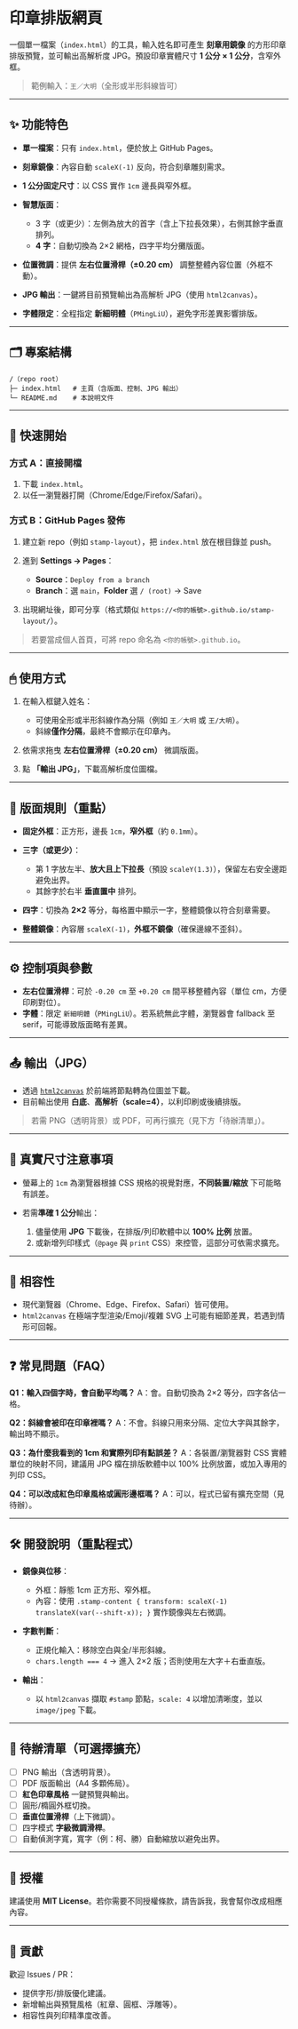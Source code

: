 # 印章排版網頁

一個單一檔案（`index.html`）的工具，輸入姓名即可產生 **刻章用鏡像** 的方形印章排版預覽，並可輸出高解析度 JPG。預設印章實體尺寸 **1 公分 × 1 公分**，含窄外框。

> 範例輸入：`王／大明`（全形或半形斜線皆可）

---

## ✨ 功能特色

* **單一檔案**：只有 `index.html`，便於放上 GitHub Pages。
* **刻章鏡像**：內容自動 `scaleX(-1)` 反向，符合刻章雕刻需求。
* **1 公分固定尺寸**：以 CSS 實作 `1cm` 邊長與窄外框。
* **智慧版面**：

  * 3 字（或更少）：左側為放大的首字（含上下拉長效果），右側其餘字垂直排列。
  * **4 字**：自動切換為 2×2 網格，四字平均分攤版面。
* **位置微調**：提供 **左右位置滑桿（±0.20 cm）** 調整整體內容位置（外框不動）。
* **JPG 輸出**：一鍵將目前預覽輸出為高解析 JPG（使用 `html2canvas`）。
* **字體限定**：全程指定 **新細明體**（`PMingLiU`），避免字形差異影響排版。

---

## 🗂 專案結構

```
/（repo root）
├─ index.html   # 主頁（含版面、控制、JPG 輸出）
└─ README.md    # 本說明文件
```

---

## 🚀 快速開始

### 方式 A：直接開檔

1. 下載 `index.html`。
2. 以任一瀏覽器打開（Chrome/Edge/Firefox/Safari）。

### 方式 B：GitHub Pages 發佈

1. 建立新 repo（例如 `stamp-layout`），把 `index.html` 放在根目錄並 push。
2. 進到 **Settings → Pages**：

   * **Source**：`Deploy from a branch`
   * **Branch**：選 `main`，**Folder** 選 `/ (root)` → Save
3. 出現網址後，即可分享（格式類似 `https://<你的帳號>.github.io/stamp-layout/`）。

> 若要當成個人首頁，可將 repo 命名為 `<你的帳號>.github.io`。

---

## 🖱 使用方式

1. 在輸入框鍵入姓名：

   * 可使用全形或半形斜線作為分隔（例如 `王／大明` 或 `王/大明`）。
   * 斜線**僅作分隔**，最終不會顯示在印章內。
2. 依需求拖曳 **左右位置滑桿（±0.20 cm）** 微調版面。
3. 點 **「輸出 JPG」**，下載高解析度位圖檔。

---

## 🧩 版面規則（重點）

* **固定外框**：正方形，邊長 `1cm`，**窄外框**（約 `0.1mm`）。
* **三字（或更少）**：

  * 第 1 字放左半、**放大且上下拉長**（預設 `scaleY(1.3)`），保留左右安全邊距避免出界。
  * 其餘字於右半 **垂直置中** 排列。
* **四字**：切換為 **2×2** 等分，每格置中顯示一字，整體鏡像以符合刻章需要。
* **整體鏡像**：內容層 `scaleX(-1)`，**外框不鏡像**（確保邊線不歪斜）。

---

## ⚙️ 控制項與參數

* **左右位置滑桿**：可於 `-0.20 cm` 至 `+0.20 cm` 間平移整體內容（單位 cm，方便印刷對位）。
* **字體**：限定 `新細明體`（`PMingLiU`）。若系統無此字體，瀏覽器會 fallback 至 serif，可能導致版面略有差異。

---

## 📤 輸出（JPG）

* 透過 [`html2canvas`](https://html2canvas.hertzen.com/) 於前端將節點轉為位圖並下載。
* 目前輸出使用 **白底**、**高解析（scale=4）**，以利印刷或後續排版。

> 若需 PNG（透明背景）或 PDF，可再行擴充（見下方「待辦清單」）。

---

## 📏 真實尺寸注意事項

* 螢幕上的 `1cm` 為瀏覽器根據 CSS 規格的視覺對應，**不同裝置/縮放** 下可能略有誤差。
* 若需**準確 1 公分**輸出：

  1. 儘量使用 **JPG** 下載後，在排版/列印軟體中以 **100% 比例** 放置。
  2. 或新增列印樣式（`@page` 與 `print` CSS）來控管，這部分可依需求擴充。

---

## 🧪 相容性

* 現代瀏覽器（Chrome、Edge、Firefox、Safari）皆可使用。
* `html2canvas` 在極端字型渲染/Emoji/複雜 SVG 上可能有細節差異，若遇到情形可回報。

---

## ❓ 常見問題（FAQ）

**Q1：輸入四個字時，會自動平均嗎？**
A：會。自動切換為 2×2 等分，四字各佔一格。

**Q2：斜線會被印在印章裡嗎？**
A：不會。斜線只用來分隔、定位大字與其餘字，輸出時不顯示。

**Q3：為什麼我看到的 1cm 和實際列印有點誤差？**
A：各裝置/瀏覽器對 CSS 實體單位的映射不同，建議用 JPG 檔在排版軟體中以 100% 比例放置，或加入專用的列印 CSS。

**Q4：可以改成紅色印章風格或圓形邊框嗎？**
A：可以，程式已留有擴充空間（見待辦）。

---

## 🛠 開發說明（重點程式）

* **鏡像與位移**：

  * 外框：靜態 1cm 正方形、窄外框。
  * 內容：使用 `.stamp-content { transform: scaleX(-1) translateX(var(--shift-x)); }` 實作鏡像與左右微調。
* **字數判斷**：

  * 正規化輸入：移除空白與全/半形斜線。
  * `chars.length === 4` → 進入 2×2 版；否則使用左大字＋右垂直版。
* **輸出**：

  * 以 `html2canvas` 擷取 `#stamp` 節點，`scale: 4` 以增加清晰度，並以 `image/jpeg` 下載。

---

## 📌 待辦清單（可選擇擴充）

* [ ] PNG 輸出（含透明背景）。
* [ ] PDF 版面輸出（A4 多顆佈局）。
* [ ] **紅色印章風格** 一鍵預覽與輸出。
* [ ] 圓形/橢圓外框切換。
* [ ] **垂直位置滑桿**（上下微調）。
* [ ] 四字模式 **字級微調滑桿**。
* [ ] 自動偵測字寬，寬字（例：柯、勝）自動縮放以避免出界。

---

## 📝 授權

建議使用 **MIT License**。若你需要不同授權條款，請告訴我，我會幫你改成相應內容。

---

## 🤝 貢獻

歡迎 Issues / PR：

* 提供字形/排版優化建議。
* 新增輸出與預覽風格（紅章、圓框、浮雕等）。
* 相容性與列印精準度改善。
